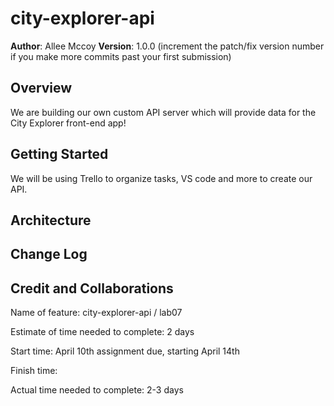 # city-explorer-api

**Author**: Allee Mccoy
**Version**: 1.0.0 (increment the patch/fix version number if you make more commits past your first submission)

## Overview
We are building our own custom API server which will provide data for the City Explorer front-end app!

## Getting Started
We will be using Trello to organize tasks, VS code and more to create our API.

## Architecture
<!-- Provide a detailed description of the application design. What technologies (languages, libraries, etc) you're using, and any other relevant design information. -->

## Change Log
<!-- Use this area to document the iterative changes made to your application as each feature is successfully implemented. Use time stamps. Here's an example:

01-01-2001 4:59pm - Application now has a fully-functional express server, with a GET route for the location resource. -->

## Credit and Collaborations
<!-- Give credit (and a link) to other people or resources that helped you build this application. -->


Name of feature: city-explorer-api / lab07

Estimate of time needed to complete: 2 days

Start time: April 10th assignment due, starting April 14th

Finish time: 

Actual time needed to complete: 2-3 days